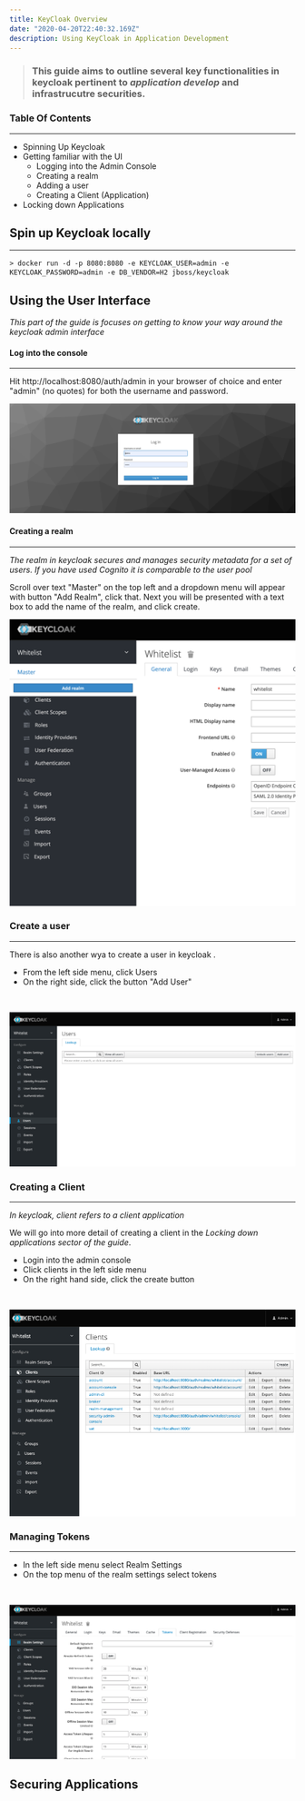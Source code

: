 ```yaml
---
title: KeyCloak Overview
date: "2020-04-20T22:40:32.169Z"
description: Using KeyCloak in Application Development
---
```


> ### This guide aims to outline several key functionalities in keycloak pertinent to _application develop_ and infrastrucutre securities.

### Table Of Contents
____
+ Spinning Up Keycloak
+ Getting familiar with the UI
  * Logging into the Admin Console
  * Creating a realm
  * Adding a user
  * Creating a Client (Application)
+ Locking down Applications

## Spin up Keycloak locally
___________________________

```
> docker run -d -p 8080:8080 -e KEYCLOAK_USER=admin -e KEYCLOAK_PASSWORD=admin -e DB_VENDOR=H2 jboss/keycloak
```



## Using the User Interface

_This part of the guide is focuses on getting to know your way around the keycloak admin interface_

#### Log into the console
____
Hit http://localhost:8080/auth/admin in your browser of choice and enter "admin" (no quotes) for both the username and password.
<br />

![Login](login.png "Login")


#### Creating a realm
______
_The realm in keycloak secures and manages security metadata for a set of users. If you have used Cognito it is comparable to the user pool_


Scroll over text "Master" on the top left and a dropdown menu will appear with button "Add Realm", click that. Next you will be presented with a text box to add the name of the realm, and click create. 
<br />

![Add realm](realm.png "Add realm")

### Create a user
___
There is also another wya to create a user in keycloak . 
- From the left side menu, click Users
- On the right side, click the button "Add User"
<br />


![Add user](user.png "Add user")


### Creating a Client
_____
_In keycloak, client refers to a client application_

We will go into more detail of creating a client in the _Locking down applications sector of the guide_.

- Login into the admin console
- Click clients in the left side menu 
- On the right hand side, click the create button
<br />


![Client Application](client.png "Create a client")


### Managing Tokens
___
- In the left side menu select Realm Settings 
- On the top menu of the realm settings select tokens 
<br />

![Mange Tokens](token.png "Manage tokens")

## Securing Applications 